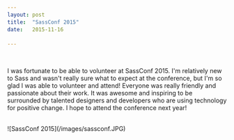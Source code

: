 ```yaml
---
layout: post
title:  "SassConf 2015"
date:   2015-11-16

---
```

<br> 

I was fortunate to be able to volunteer at SassConf 2015. I'm relatively
new to Sass and wasn't really sure what to expect at the conference, but 
I'm so glad I was able to volunteer and attend! Everyone was really 
friendly and passionate about their work. It was awesome and inspiring
to be surrounded by talented designers and developers who are using technology for positive change. I hope to attend the conference next year!

<br>
![SassConf 2015](/images/sassconf.JPG)